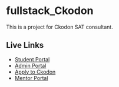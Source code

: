 # fullstack_Ckodon
This is a project for Ckodon SAT consultant.

## Live Links

- [Student Portal](https://student-ckodon.onrender.com/)
- [Admin Portal](https://admin-ckodon.onrender.com/)
- [Apply to Ckodon](https://student-ckodon.onrender.com/)
- [Mentor Portal](https://student-ckodon.onrender.com/)
